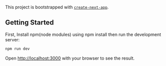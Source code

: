 This project is bootstrapped with [`create-next-app`](https://github.com/vercel/next.js/tree/canary/packages/create-next-app).

## Getting Started

First, Install npm(node modules) using npm install
then run the development server:

```bash
npm run dev
```

Open [http://localhost:3000](http://localhost:3000) with your browser to see the result.
